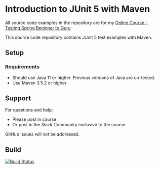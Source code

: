 # Introduction to JUnit 5 with Maven

All source code examples in the repository are for my [Online Course - Testing Spring Beginner to Guru](https://springframework.guru)

This source code repository contains JUnit 5 test examples with Maven.

## Setup
### Requirements
* Should use Java 11 or higher. Previous versions of Java are un-tested.
* Use Maven 3.5.2 or higher

## Support
For questions and help:
* Please post in course
* Or post in the Slack Community exclusive to the course.

GitHub Issues will not be addressed.

## Build
[![Build Status](https://jenkins.amanitae.eu/job/GitHub/job/testing-java-junit5/job/assertions/badge/icon)](https://jenkins.amanitae.eu/job/GitHub/job/testing-java-junit5/job/assertions/)
